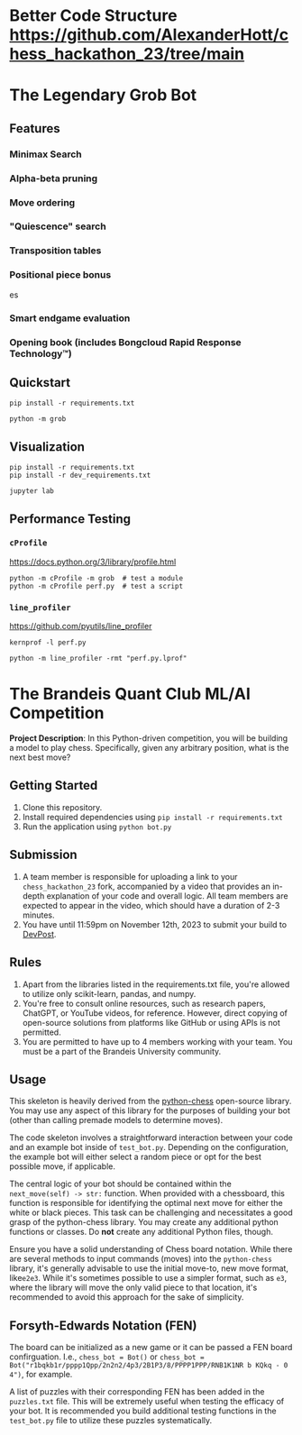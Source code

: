 # Better Code Structure https://github.com/AlexanderHott/chess_hackathon_23/tree/main

# The Legendary Grob Bot

## Features

### Minimax Search

### Alpha-beta pruning

### Move ordering

### "Quiescence" search

### Transposition tables

### Positional piece bonus
es
### Smart endgame evaluation

### Opening book (includes Bongcloud Rapid Response Technology™)

## Quickstart

```
pip install -r requirements.txt

python -m grob
```

## Visualization

```
pip install -r requirements.txt
pip install -r dev_requirements.txt

jupyter lab
```

## Performance Testing

### `cProfile`

<https://docs.python.org/3/library/profile.html>

```
python -m cProfile -m grob  # test a module
python -m cProfile perf.py  # test a script
```

### `line_profiler`

<https://github.com/pyutils/line_profiler>

```
kernprof -l perf.py

python -m line_profiler -rmt "perf.py.lprof"
```


# The Brandeis Quant Club ML/AI Competition

**Project Description**: In this Python-driven competition, you will be building a model to play chess. Specifically, given any arbitrary position, what is the next best move?


## Getting Started

1. Clone this repository.
2. Install required dependencies using `pip install -r requirements.txt`
3. Run the application using `python bot.py`

## Submission

1. A team member is responsible for uploading a link to your `chess_hackathon_23` fork, accompanied by a video that provides an in-depth explanation of your code and overall logic. All team members are expected to appear in the video, which should have a duration of 2-3 minutes.
2. You have until 11:59pm on November 12th, 2023 to submit your build to [DevPost](https://quants.devpost.com/). 

## Rules

1. Apart from the libraries listed in the requirements.txt file, you're allowed to utilize only scikit-learn, pandas, and numpy.
2. You're free to consult online resources, such as research papers, ChatGPT, or YouTube videos, for reference. However, direct copying of open-source solutions from platforms like GitHub or using APIs is not permitted.
3. You are permitted to have up to 4 members working with your team. You must be a part of the Brandeis University community.
## Usage 

This skeleton is heavily derived from the [python-chess](https://python-chess.readthedocs.io/en/latest/) open-source library. You may use any aspect of this library for the purposes of building your bot (other than calling premade models to determine moves). 

The code skeleton involves a straightforward interaction between your code and an example bot inside of `test_bot.py`. Depending on the configuration, the example bot will either select a random piece or opt for the best possible move, if applicable.

The central logic of your bot should be contained within the `next_move(self) -> str:` function. When provided with a chessboard, this function is responsible for identifying the optimal next move for either the white or black pieces. This task can be challenging and necessitates a good grasp of the python-chess library. You may create any additional python functions or classes. Do **not** create any additional Python files, though. 

Ensure you have a solid understanding of Chess board notation. While there are several methods to input commands (moves) into the `python-chess` library, it's generally advisable to use the initial move-to, new move format, like`e2e3`. While it's sometimes possible to use a simpler format, such as `e3`, where the library will move the only valid piece to that location, it's recommended to avoid this approach for the sake of simplicity.

## Forsyth-Edwards Notation (FEN)

The board can be initialized as a new game or it can be passed a FEN board confirguation. I.e., `chess_bot = Bot()` or `chess_bot = Bot("r1bqkb1r/pppp1Qpp/2n2n2/4p3/2B1P3/8/PPPP1PPP/RNB1K1NR b KQkq - 0 4")`, for example. 

A list of puzzles with their corresponding FEN has been added in the `puzzles.txt` file. This will be extremely useful when testing the efficacy of your bot. It is recommended you build additional testing functions in the `test_bot.py` file to utilize these puzzles systematically. 
